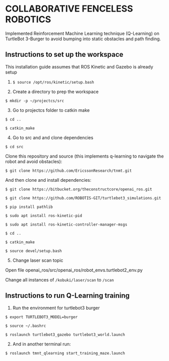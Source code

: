 # COLLABORATIVE FENCELESS ROBOTICS

Implemented Reinforcement Machine Learning technique (Q-Learning) on TurtleBot 3-Burger
to avoid bumping into static obstacles and path finding.

## Instructions to set up the workspace

This installation guide assumes that ROS Kinetic and Gazebo is already setup

1.  `$ source /opt/ros/kinetic/setup.bash`

2. Create a directory to prep the workspace

`$ mkdir -p ~/projectcs/src`

3. Go to projectcs folder to catkin make

`$ cd ..`

`$ catkin_make`

4. Go to src and and clone dependencies

`$ cd src`

Clone this repository and source (this implements q-learning to navigate the robot and avoid obstacles):

`$ git clone https://github.com/EricssonResearch/tnmt.git`

And then clone and install dependencies:

`$ git clone https://bitbucket.org/theconstructcore/openai_ros.git`

`$ git clone https://github.com/ROBOTIS-GIT/turtlebot3_simulations.git`

`$ pip install pathlib`

`$ sudo apt install ros-kinetic-pid`

`$ sudo apt install ros-kinetic-controller-manager-msgs`

`$ cd ..`

`$ catkin_make`

`$ source devel/setup.bash`

5. Change laser scan topic

Open file openai_ros/src/openai_ros/robot_envs.turtlebot2_env.py

Change all instances of `/kobuki/laser/scan` to `/scan`

## Instructions to run Q-Learning training
1. Run the environment for turtlebot3 burger

`$ export TURTLEBOT3_MODEL=burger`

`$ source ~/.bashrc`

`$ roslaunch turtlebot3_gazebo turtlebot3_world.launch`

2. And in another terminal run:

`$ roslaunch tmnt_qlearning start_training_maze.launch`
